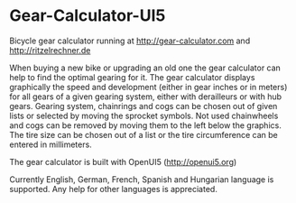 # Gear-Calculator-UI5
Bicycle gear calculator running at http://gear-calculator.com and http://ritzelrechner.de

When buying a new bike or upgrading an old one the gear calculator can help to find the optimal gearing for it. The gear calculator displays graphically the speed and development (either in gear inches or in meters) for all gears of a given gearing system, either with derailleurs or with hub gears.
Gearing system, chainrings and cogs can be chosen out of given lists or selected by moving the sprocket symbols. Not used chainwheels and cogs can be removed by moving them to the left below the graphics.
The tire size can be chosen out of a list or the tire circumference can be entered in millimeters.

The gear calculator is built with OpenUI5 (http://openui5.org)

Currently English, German, French, Spanish and Hungarian language is supported. Any help for other languages is appreciated.



